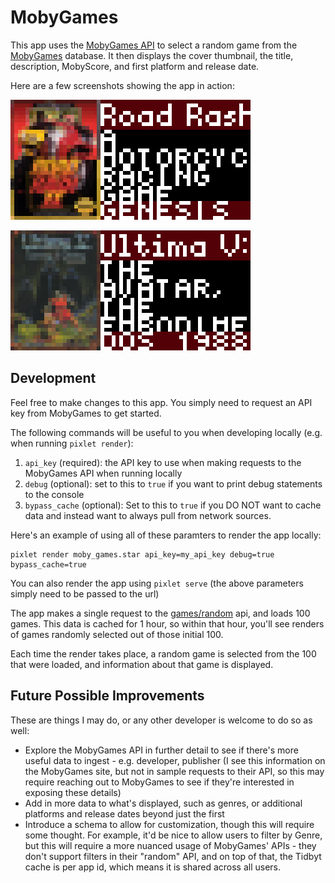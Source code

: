 MobyGames
==================

This app uses the [MobyGames API](https://www.mobygames.com/info/api/) to select a random game from the [MobyGames](https://www.mobygames.com/) database. It then displays the cover thumbnail, the title, description, MobyScore, and first platform and release date.

Here are a few screenshots showing the app in action:

![Example screenshot gif showing the display for Road Rash II](road_rash_ii.gif)

![Example screenshot gif showing the display for Ultima V: Warriors of Destiny](ultima_v.gif)

## Development

Feel free to make changes to this app. You simply need to request an API key from MobyGames to get started.

The following commands will be useful to you when developing locally (e.g. when running `pixlet render`):

1. `api_key` (required): the API key to use when making requests to the MobyGames API when running locally
2. `debug` (optional): set to this to `true` if you want to print debug statements to the console
3. `bypass_cache` (optional): Set to this to `true` if you DO NOT want to cache data and instead want to always pull from network sources.

Here's an example of using all of these paramters to render the app locally:

```
pixlet render moby_games.star api_key=my_api_key debug=true bypass_cache=true
```

You can also render the app using `pixlet serve` (the above parameters simply need to be passed to the url)

The app makes a single request to the [games/random](https://www.mobygames.com/info/api/#gamesrandom) api, and loads 100 games. This data is cached for 1 hour, so within that hour, you'll see renders of games randomly selected out of those initial 100.

Each time the render takes place, a random game is selected from the 100 that were loaded, and information about that game is displayed.

## Future Possible Improvements

These are things I may do, or any other developer is welcome to do so as well:

* Explore the MobyGames API in further detail to see if there's more useful data to ingest - e.g. developer, publisher (I see this information on the MobyGames site, but not in sample requests to their API, so this may require reaching out to MobyGames to see if they're interested in exposing these details)
* Add in more data to what's displayed, such as genres, or additional platforms and release dates beyond just the first
* Introduce a schema to allow for customization, though this will require some thought. For example, it'd be nice to allow users to filter by Genre, but this will require a more nuanced usage of MobyGames' APIs - they don't support filters in their "random" API, and on top of that, the Tidbyt cache is per app id, which means it is shared across all users.